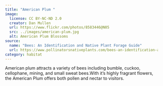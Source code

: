 ```yaml
---
title: "American Plum "
image:
  license: CC BY-NC-ND 2.0
  creator: Dan Mullen
  url: https://www.flickr.com/photos/8583446@N05
  src: ../images/american-plum.jpg
  alt: American Plum Blossoms
source:
  name: "Bees: An Identification and Native Plant Forage Guide"
  url: https://www.pollinatorsnativeplants.com/bees-an-identification-and-native-plant-forage-guide.html
category: habitat
---
```



American plum attracts a variety of bees including bumble, cuckoo, cellophane, mining, and small sweat bees.With it’s highly fragrant flowers, the American Plum offers both pollen and nectar to visitors.